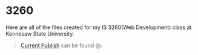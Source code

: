 3260
===

Here are all of the files created for my IS 3260(Web Development) class at Kennesaw State University.
> [Current Publish](http://students.kennesaw.edu/~jnewto16/3260) can be found @:  